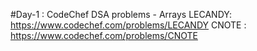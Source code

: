 #Day-1 : CodeChef DSA problems - Arrays
    LECANDY: https://www.codechef.com/problems/LECANDY
    CNOTE  : https://www.codechef.com/problems/CNOTE
